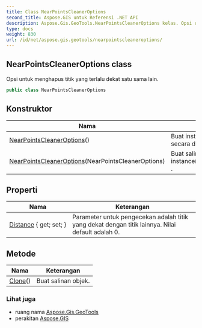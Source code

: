 ```yaml
---
title: Class NearPointsCleanerOptions
second_title: Aspose.GIS untuk Referensi .NET API
description: Aspose.Gis.GeoTools.NearPointsCleanerOptions kelas. Opsi untuk menghapus titik yang terlalu dekat satu sama lain.
type: docs
weight: 830
url: /id/net/aspose.gis.geotools/nearpointscleaneroptions/
---
```

## NearPointsCleanerOptions class

Opsi untuk menghapus titik yang terlalu dekat satu sama lain.

```csharp
public class NearPointsCleanerOptions
```

## Konstruktor

| Nama | Keterangan |
| --- | --- |
| [NearPointsCleanerOptions](nearpointscleaneroptions/#constructor)() | Buat instance dengan kolom init secara default. |
| [NearPointsCleanerOptions](nearpointscleaneroptions/#constructor_1)(NearPointsCleanerOptions) | Buat salinan instance`NearPointsCleanerOptions` . |

## Properti

| Nama | Keterangan |
| --- | --- |
| [Distance](../../aspose.gis.geotools/nearpointscleaneroptions/distance/) { get; set; } | Parameter untuk pengecekan adalah titik yang dekat dengan titik lainnya. Nilai default adalah 0. |

## Metode

| Nama | Keterangan |
| --- | --- |
| [Clone](../../aspose.gis.geotools/nearpointscleaneroptions/clone/)() | Buat salinan objek. |

### Lihat juga

* ruang nama [Aspose.Gis.GeoTools](../../aspose.gis.geotools/)
* perakitan [Aspose.GIS](../../)


